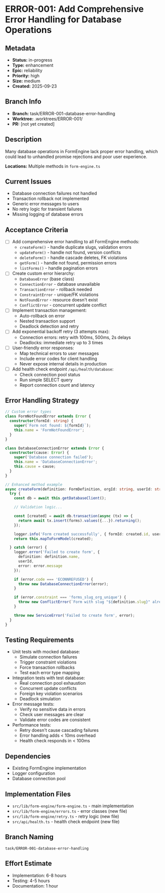 # ERROR-001: Add Comprehensive Error Handling for Database Operations

## Metadata
- **Status:** in-progress
- **Type:** enhancement
- **Epic:** reliability
- **Priority:** high
- **Size:** medium
- **Created:** 2025-09-23

## Branch Info
- **Branch:** task/ERROR-001-database-error-handling
- **Worktree:** .worktrees/ERROR-001/
- **PR:** [not yet created]

## Description
Many database operations in FormEngine lack proper error handling, which could lead to unhandled promise rejections and poor user experience.

**Locations:** Multiple methods in `form-engine.ts`

## Current Issues
- Database connection failures not handled
- Transaction rollback not implemented
- Generic error messages to users
- No retry logic for transient failures
- Missing logging of database errors

## Acceptance Criteria
- [ ] Add comprehensive error handling to all FormEngine methods:
  - `createForm()` - handle duplicate slugs, validation errors
  - `updateForm()` - handle not found, version conflicts
  - `deleteForm()` - handle cascade deletes, FK violations
  - `getForm()` - handle not found, permission errors
  - `listForms()` - handle pagination errors
- [ ] Create custom error hierarchy:
  - `DatabaseError` (base class)
  - `ConnectionError` - database unavailable
  - `TransactionError` - rollback needed
  - `ConstraintError` - unique/FK violations
  - `NotFoundError` - resource doesn't exist
  - `ConflictError` - concurrent update conflict
- [ ] Implement transaction management:
  - Auto-rollback on error
  - Nested transaction support
  - Deadlock detection and retry
- [ ] Add exponential backoff retry (3 attempts max):
  - Connection errors: retry with 100ms, 500ms, 2s delays
  - Deadlocks: immediate retry up to 3 times
- [ ] User-friendly error responses:
  - Map technical errors to user messages
  - Include error codes for client handling
  - Never expose internal details in production
- [ ] Add health check endpoint `/api/health/database`:
  - Check connection pool status
  - Run simple SELECT query
  - Report connection count and latency

## Error Handling Strategy
```typescript
// Custom error types
class FormNotFoundError extends Error {
  constructor(formId: string) {
    super(`Form not found: ${formId}`);
    this.name = 'FormNotFoundError';
  }
}

class DatabaseConnectionError extends Error {
  constructor(cause: Error) {
    super('Database connection failed');
    this.name = 'DatabaseConnectionError';
    this.cause = cause;
  }
}

// Enhanced method example
async createForm(definition: FormDefinition, orgId: string, userId: string): Promise<FormModel> {
  try {
    const db = await this.getDatabaseClient();

    // Validation logic...

    const [created] = await db.transaction(async (tx) => {
      return await tx.insert(forms).values({...}).returning();
    });

    logger.info('Form created successfully', { formId: created.id, userId });
    return this.mapToFormModel(created);

  } catch (error) {
    logger.error('Failed to create form', {
      definition: definition.name,
      userId,
      error: error.message
    });

    if (error.code === 'ECONNREFUSED') {
      throw new DatabaseConnectionError(error);
    }

    if (error.constraint === 'forms_slug_org_unique') {
      throw new ConflictError(`Form with slug "${definition.slug}" already exists`);
    }

    throw new ServiceError('Failed to create form', error);
  }
}
```

## Testing Requirements
- Unit tests with mocked database:
  - Simulate connection failures
  - Trigger constraint violations
  - Force transaction rollbacks
  - Test each error type mapping
- Integration tests with test database:
  - Real connection pool exhaustion
  - Concurrent update conflicts
  - Foreign key violation scenarios
  - Deadlock simulation
- Error message tests:
  - Verify no sensitive data in errors
  - Check user messages are clear
  - Validate error codes are consistent
- Performance tests:
  - Retry doesn't cause cascading failures
  - Error handling adds < 10ms overhead
  - Health check responds in < 100ms

## Dependencies
- Existing FormEngine implementation
- Logger configuration
- Database connection pool

## Implementation Files
- `src/lib/form-engine/form-engine.ts` - main implementation
- `src/lib/form-engine/errors.ts` - error classes (new file)
- `src/lib/form-engine/retry.ts` - retry logic (new file)
- `src/api/health.ts` - health check endpoint (new file)

## Branch Naming
`task/ERROR-001-database-error-handling`

## Effort Estimate
- Implementation: 6-8 hours
- Testing: 4-5 hours
- Documentation: 1 hour